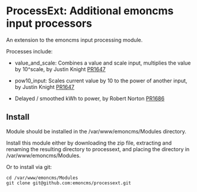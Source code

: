 # ProcessExt: Additional emoncms input processors

An extension to the emoncms input processing module.

Processes include: 

- value_and_scale: Combines a value and scale input, multiplies the value by 10^scale, by Justin Knight [PR1647](https://github.com/emoncms/emoncms/pull/1647)

- pow10_input: Scales current value by 10 to the power of another input, by Justin Knight [PR1647](https://github.com/emoncms/emoncms/pull/1647)

- Delayed / smoothed kWh to power, by Robert Norton [PR1686](https://github.com/emoncms/emoncms/pull/1686)

## Install

Module should be installed in the /var/www/emoncms/Modules directory.

Install this module either by downloading the zip file, extracting and renaming the resulting directory to processext, and placing the directory in /var/www/emoncms/Modules.

Or to install via git:

    cd /var/www/emoncms/Modules
    git clone git@github.com:emoncms/processext.git
    
    

